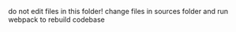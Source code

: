 do not edit files in this folder!
change files in sources folder and run webpack to rebuild codebase